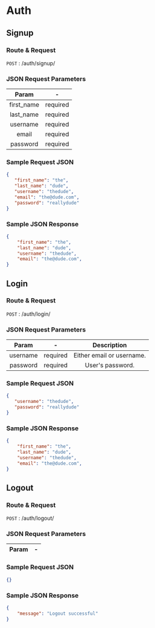 # Auth

## Signup

### Route & Request

``` POST ``` : /auth/signup/

### JSON Request Parameters

**Param**|**-**
:-----:|:-----:
first\_name|required
last\_name|required
username|required
email|required
password|required

### Sample Request JSON

``` JSON
{
   "first_name": "the",
   "last_name": "dude",
   "username": "thedude",
   "email": "the@dude.com",
   "password": "reallydude"
}
```

### Sample JSON Response

``` JSON
{
    "first_name": "the",
    "last_name": "dude",
    "username": "thedude",
    "email": "the@dude.com",
}
```

## Login

### Route & Request

``` POST ``` : /auth/login/

### JSON Request Parameters

**Param**|**-** |**Description**
:-----:|:-----: |:-----:
username|required| Either email or username.
password |required| User's password.

### Sample Request JSON

``` JSON
{
   "username": "thedude",
   "password": "reallydude"
}
```

### Sample JSON Response

``` JSON
{
    "first_name": "the",
    "last_name": "dude",
    "username": "thedude",
    "email": "the@dude.com",
}
```

## Logout

### Route & Request

``` POST ``` : /auth/logout/

### JSON Request Parameters

**Param**|**-**
:-----:|:-----:

### Sample Request JSON

``` JSON
{}
```

### Sample JSON Response

``` JSON
{
    "message": "Logout successful"
}
```
